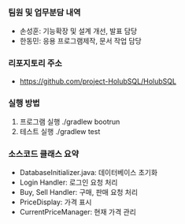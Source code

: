 ### 팀원 및 업무분담 내역
- 손성훈: 기능확장 및 설계 개선, 발표 담당
- 한동민: 응용 프로그램제작, 문서 작업 담당

### 리포지토리 주소
- https://github.com/project-HolubSQL/HolubSQL

### 실행 방법
1. 프로그램 실행
./gradlew bootrun
2. 테스트 실행
./gradlew test

### 소스코드 클래스 요약
- DatabaseInitializer.java: 데이터베이스 초기화
- Login Handler: 로그인 요청 처리
- Buy, Sell Handler: 구매, 판매 요청 처리
- PriceDisplay: 가격 표시
- CurrentPriceManager: 현재 가격 관리


